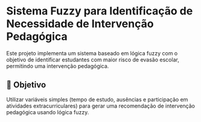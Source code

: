 # Sistema Fuzzy para Identificação de Necessidade de Intervenção Pedagógica

Este projeto implementa um sistema baseado em lógica fuzzy com o objetivo de identificar estudantes com maior risco de evasão escolar, permitindo uma intervenção pedagógica.

## 🎯 Objetivo

Utilizar variáveis simples (tempo de estudo, ausências e participação em atividades extracurriculares) para gerar uma recomendação de intervenção pedagógica usando lógica fuzzy.